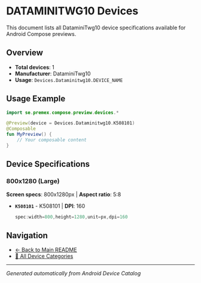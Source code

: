 # DATAMINITWG10 Devices

This document lists all DataminiTwg10 device specifications available for Android Compose previews.

## Overview

- **Total devices**: 1
- **Manufacturer**: DataminiTwg10
- **Usage**: `Devices.Dataminitwg10.DEVICE_NAME`

## Usage Example

```kotlin
import se.premex.compose.preview.devices.*

@Preview(device = Devices.Dataminitwg10.K508101)
@Composable
fun MyPreview() {
    // Your composable content
}
```

## Device Specifications

### 800x1280 (Large)

**Screen specs**: 800x1280px | **Aspect ratio**: 5:8

- **`K508101`** - K508101 | **DPI**: 160
  ```kotlin
  spec:width=800,height=1280,unit=px,dpi=160
  ```

## Navigation

- [← Back to Main README](../../README.md)
- [📱 All Device Categories](../README.md)

---
*Generated automatically from Android Device Catalog*
